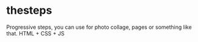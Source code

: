 # thesteps
Progressive steps, you can use for photo collage, pages or something like that.
HTML + CSS + JS
